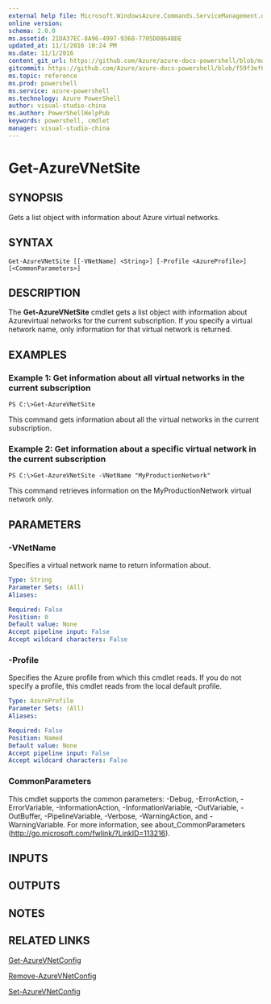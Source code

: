 ```yaml
---
external help file: Microsoft.WindowsAzure.Commands.ServiceManagement.dll-Help.xml
online version: 
schema: 2.0.0
ms.assetid: 21DA37EC-8A96-4997-9368-7705D0864BDE
updated_at: 11/1/2016 10:24 PM
ms.date: 11/1/2016
content_git_url: https://github.com/Azure/azure-docs-powershell/blob/master/azureps-cmdlets-docs/ServiceManagement/Azure.Service/v0.9.8/Get-AzureVNetSite.md
gitcommit: https://github.com/Azure/azure-docs-powershell/blob/f59f3ef60bc592383812213e69fd77ba950759ed/azureps-cmdlets-docs/ServiceManagement/Azure.Service/v0.9.8/Get-AzureVNetSite.md
ms.topic: reference
ms.prod: powershell
ms.service: azure-powershell
ms.technology: Azure PowerShell
author: visual-studio-china
ms.author: PowerShellHelpPub
keywords: powershell, cmdlet
manager: visual-studio-china
---
```


# Get-AzureVNetSite

## SYNOPSIS
Gets a list object with information about Azure virtual networks.

## SYNTAX

```
Get-AzureVNetSite [[-VNetName] <String>] [-Profile <AzureProfile>] [<CommonParameters>]
```

## DESCRIPTION
The **Get-AzureVNetSite** cmdlet gets a list object with information about Azurevirtual networks for the current subscription.
If you specify a virtual network name, only information for that virtual network is returned.

## EXAMPLES

### Example 1: Get information about all virtual networks in the current subscription
```
PS C:\>Get-AzureVNetSite
```

This command gets information about all the virtual networks in the current subscription.

### Example 2: Get information about a specific virtual network in the current subscription
```
PS C:\>Get-AzureVNetSite -VNetName "MyProductionNetwork"
```

This command retrieves information on the MyProductionNetwork virtual network only.

## PARAMETERS

### -VNetName
Specifies a virtual network name to return information about.

```yaml
Type: String
Parameter Sets: (All)
Aliases: 

Required: False
Position: 0
Default value: None
Accept pipeline input: False
Accept wildcard characters: False
```

### -Profile
Specifies the Azure profile from which this cmdlet reads.
If you do not specify a profile, this cmdlet reads from the local default profile.

```yaml
Type: AzureProfile
Parameter Sets: (All)
Aliases: 

Required: False
Position: Named
Default value: None
Accept pipeline input: False
Accept wildcard characters: False
```

### CommonParameters
This cmdlet supports the common parameters: -Debug, -ErrorAction, -ErrorVariable, -InformationAction, -InformationVariable, -OutVariable, -OutBuffer, -PipelineVariable, -Verbose, -WarningAction, and -WarningVariable. For more information, see about_CommonParameters (http://go.microsoft.com/fwlink/?LinkID=113216).

## INPUTS

## OUTPUTS

## NOTES

## RELATED LINKS

[Get-AzureVNetConfig](xref:ServiceManagement/Azure.Service/v0.9.8/Get-AzureVNetConfig.md)

[Remove-AzureVNetConfig](xref:ServiceManagement/Azure.Service/v0.9.8/Remove-AzureVNetConfig.md)

[Set-AzureVNetConfig](xref:ServiceManagement/Azure.Service/v0.9.8/Set-AzureVNetConfig.md)


